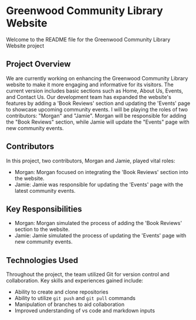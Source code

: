 # Greenwood Community Library Website

Welcome to the README file for the Greenwood Community Library Website project

## Project Overview

We are currently working on enhancing the Greenwood Community Library website to make it more engaging and informative for its visitors. The current version includes basic sections such as Home, About Us, Events, and Contact Us. Our development team has expanded the website's features by adding a 'Book Reviews' section and updating the 'Events' page to showcase upcoming community events. I will be playing the roles of two contributors: "Morgan" and "Jamie". Morgan will be responsible for adding the "Book Reviews" section, while Jamie will update the "Events" page with new community events.

## Contributors

In this project, two contributors, Morgan and Jamie, played vital roles:

- Morgan: Morgan focused on integrating the 'Book Reviews' section into the website.
- Jamie: Jamie was responsible for updating the 'Events' page with the latest community events.

## Key Responsibilities

- Morgan: Morgan simulated the process of adding the 'Book Reviews' section to the website.
- Jamie: Jamie simulated the process of updating the 'Events' page with new community events.

## Technologies Used

Throughout the project, the team utilized Git for version control and collaboration. Key skills and experiences gained include:

- Ability to create and clone repositories
- Ability to utilize `git push` and `git pull` commands
- Manipulation of branches to aid collaboration
- Improved understanding of vs code and markdown inputs

